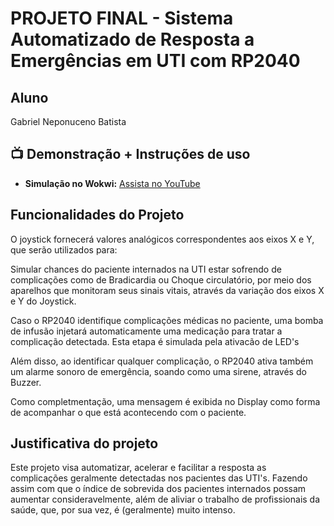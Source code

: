 # PROJETO FINAL - Sistema Automatizado de Resposta a Emergências em UTI com RP2040

## Aluno
Gabriel Neponuceno Batista

## 📺 Demonstração + Instruções de uso

- **Simulação no Wokwi:** [Assista no YouTube]()

## Funcionalidades do Projeto

O joystick fornecerá valores analógicos correspondentes aos eixos X e Y, que serão utilizados para:

Simular chances do paciente internados na UTI estar sofrendo de complicações como de Bradicardia ou Choque circulatório, por meio dos aparelhos que monitoram seus sinais vitais, através da variação dos eixos X e Y do Joystick.

Caso o RP2040 identifique complicações médicas no paciente, uma bomba de infusão injetará automaticamente uma medicação para tratar a complicação detectada. Esta etapa é simulada pela ativacão de LED's

Além disso, ao identificar qualquer complicação, o RP2040 ativa também um alarme sonoro de emergência, soando como uma sirene, através do Buzzer.

Como completmentação, uma mensagem é exibida no Display como forma de acompanhar o que está acontecendo com o paciente.

## Justificativa do projeto

Este projeto visa automatizar, acelerar e facilitar a resposta as complicações geralmente detectadas nos pacientes das UTI's. Fazendo assim com que o índice de sobrevida dos pacientes internados possam aumentar consideravelmente, além de aliviar o trabalho de profissionais da saúde, que, por sua vez, é (geralmente) muito intenso.
